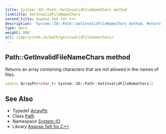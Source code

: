 ```yaml
---
title: System::IO::Path::GetInvalidFileNameChars method
linktitle: GetInvalidFileNameChars
second_title: Aspose.TeX for C++
description: 'System::IO::Path::GetInvalidFileNameChars method. Returns an array containing characters that are not allowed in the names of files in C++.'
type: docs
weight: 800
url: /cpp/system.io/path/getinvalidfilenamechars/
---
```

## Path::GetInvalidFileNameChars method


Returns an array containing characters that are not allowed in the names of files.

```cpp
static ArrayPtr<char_t> System::IO::Path::GetInvalidFileNameChars()
```

## See Also

* Typedef [ArrayPtr](../../../system/arrayptr/)
* Class [Path](../)
* Namespace [System::IO](../../)
* Library [Aspose.TeX for C++](../../../)
